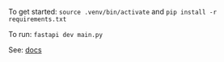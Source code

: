 To get started: `source .venv/bin/activate` and `pip install -r requirements.txt`

To run: `fastapi dev main.py`

See: [docs](https://fastapi.tiangolo.com/)
